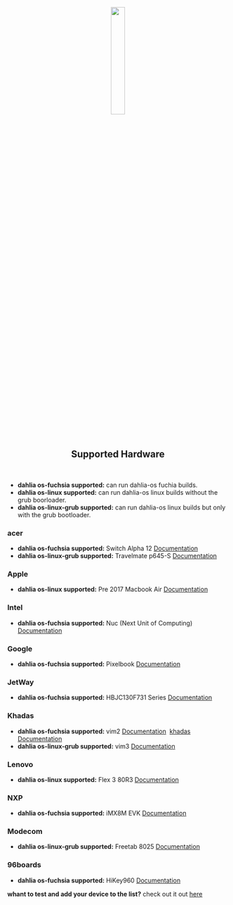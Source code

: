 <p align="center">
  <img width="25%" src="https://github.com/dahlia-os/documentation/blob/master/assets/images/logo/dahlialogo.png"
</p>

<h2 align="center">
    <b>Supported Hardware</b> 
    </h2>
<br />

- **dahlia os-fuchsia supported:** can run dahlia-os fuchia builds.
- **dahlia os-linux supported:** can run dahlia-os linux builds without the grub boorloader.
- **dahlia os-linux-grub supported:** can run dahlia-os linux builds but only with the grub bootloader.

### acer
- **dahlia os-fuchsia supported:** Switch Alpha 12 [Documentation](https://fuchsia.dev/docs/development/hardware/acer12.md)
- **dahlia os-linux-grub supported:** Travelmate p645-S [Documentation](https://github.com/dahlia-os/documentation/blob/master/assets/hardware/Acer/TravelMate/P/645-S/Acer-TravelMate-P645-S-documentation.md)
### Apple
- **dahlia os-linux supported:** Pre 2017 Macbook Air [Documentation](https:)

### Intel
- **dahlia os-fuchsia supported:** Nuc (Next Unit of Computing) [Documentation](https://fuchsia.dev/docs/development/hardware/developing_on_nuc.md)

### Google
- **dahlia os-fuchsia supported:** Pixelbook [Documentation](https://fuchsia.dev/docs/development/hardware/pixelbook.md)
### JetWay
- **dahlia os-fuchsia supported:** HBJC130F731 Series [Documentation](https://fuchsia.dev/fuchsia-src/development/hardware/toulouse)

### Khadas
- **dahlia os-fuchsia supported:** vim2 [Documentation](https://fuchsia.dev/docs/development/hardware/khadas-vim)&nbsp;&nbsp;[khadas Documentation](https://docs.khadas.com/vim2/BuildFuchsia.html)
- **dahlia os-linux-grub supported:** vim3 [Documentation](https:)

### Lenovo
- **dahlia os-linux supported:** Flex 3 80R3 [Documentation](https://github.com/dahlia-os/documentation/blob/master/assets/hardware/Lenovo/Flex-3/80R3/Lenovo-Flex-3-80R3-documentation.md)

### NXP
- **dahlia os-fuchsia supported:** iMX8M EVK [Documentation](https://fuchsia.dev/fuchsia-src/development/hardware/imx8mevk)
### Modecom
- **dahlia os-linux-grub supported:** Freetab 8025 [Documentation](https://github.com/dahlia-os/documentation/tree/master/assets/hardware/Freetab/8000-series/8025)

### 96boards
- **dahlia os-fuchsia supported:** HiKey960 [Documentation](https://fuchsia.dev/fuchsia-src/development/hardware/hikey960)


**whant to test and add your device to the list?** check out it out [here](https://github.com/dahlia-os/documentation/blob/master/CONTRIBUTING.md)
